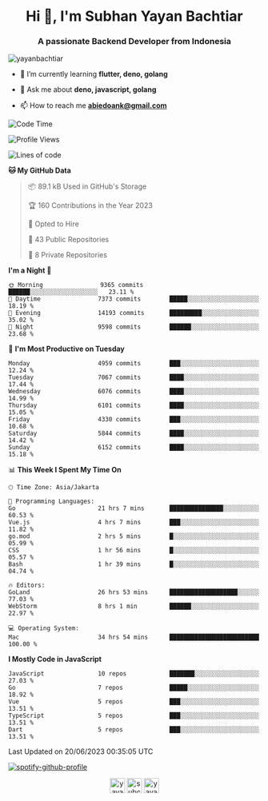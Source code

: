 <h1 align="center">Hi 👋, I'm Subhan Yayan Bachtiar</h1>
<h3 align="center">A passionate Backend Developer from Indonesia</h3>

<p align="left"> <img src="https://komarev.com/ghpvc/?username=yayanbachtiar" alt="yayanbachtiar" /> </p>

- 🌱 I’m currently learning **flutter, deno, golang**

- 💬 Ask me about **deno, javascript, golang**

- 📫 How to reach me **abiedoank@gmail.com**

<!--START_SECTION:waka-->
![Code Time](http://img.shields.io/badge/Code%20Time-5%2C502%20hrs%2046%20mins-blue)

![Profile Views](http://img.shields.io/badge/Profile%20Views-0-blue)

![Lines of code](https://img.shields.io/badge/From%20Hello%20World%20I%27ve%20Written-44.2%20million%20lines%20of%20code-blue)

**🐱 My GitHub Data** 

> 📦 89.1 kB Used in GitHub's Storage 
 > 
> 🏆 160 Contributions in the Year 2023
 > 
> 💼 Opted to Hire
 > 
> 📜 43 Public Repositories 
 > 
> 🔑 8 Private Repositories 
 > 
**I'm a Night 🦉** 

```text
🌞 Morning                9365 commits        ██████░░░░░░░░░░░░░░░░░░░   23.11 % 
🌆 Daytime                7373 commits        █████░░░░░░░░░░░░░░░░░░░░   18.19 % 
🌃 Evening                14193 commits       █████████░░░░░░░░░░░░░░░░   35.02 % 
🌙 Night                  9598 commits        ██████░░░░░░░░░░░░░░░░░░░   23.68 % 
```
📅 **I'm Most Productive on Tuesday** 

```text
Monday                   4959 commits        ███░░░░░░░░░░░░░░░░░░░░░░   12.24 % 
Tuesday                  7067 commits        ████░░░░░░░░░░░░░░░░░░░░░   17.44 % 
Wednesday                6076 commits        ████░░░░░░░░░░░░░░░░░░░░░   14.99 % 
Thursday                 6101 commits        ████░░░░░░░░░░░░░░░░░░░░░   15.05 % 
Friday                   4330 commits        ███░░░░░░░░░░░░░░░░░░░░░░   10.68 % 
Saturday                 5844 commits        ████░░░░░░░░░░░░░░░░░░░░░   14.42 % 
Sunday                   6152 commits        ████░░░░░░░░░░░░░░░░░░░░░   15.18 % 
```


📊 **This Week I Spent My Time On** 

```text
🕑︎ Time Zone: Asia/Jakarta

💬 Programming Languages: 
Go                       21 hrs 7 mins       ███████████████░░░░░░░░░░   60.53 % 
Vue.js                   4 hrs 7 mins        ███░░░░░░░░░░░░░░░░░░░░░░   11.82 % 
go.mod                   2 hrs 5 mins        █░░░░░░░░░░░░░░░░░░░░░░░░   05.99 % 
CSS                      1 hr 56 mins        █░░░░░░░░░░░░░░░░░░░░░░░░   05.57 % 
Bash                     1 hr 39 mins        █░░░░░░░░░░░░░░░░░░░░░░░░   04.74 % 

🔥 Editors: 
GoLand                   26 hrs 53 mins      ███████████████████░░░░░░   77.03 % 
WebStorm                 8 hrs 1 min         ██████░░░░░░░░░░░░░░░░░░░   22.97 % 

💻 Operating System: 
Mac                      34 hrs 54 mins      █████████████████████████   100.00 % 
```

**I Mostly Code in JavaScript** 

```text
JavaScript               10 repos            ███████░░░░░░░░░░░░░░░░░░   27.03 % 
Go                       7 repos             █████░░░░░░░░░░░░░░░░░░░░   18.92 % 
Vue                      5 repos             ███░░░░░░░░░░░░░░░░░░░░░░   13.51 % 
TypeScript               5 repos             ███░░░░░░░░░░░░░░░░░░░░░░   13.51 % 
Dart                     5 repos             ███░░░░░░░░░░░░░░░░░░░░░░   13.51 % 
```




 Last Updated on 20/06/2023 00:35:05 UTC
<!--END_SECTION:waka-->

[![spotify-github-profile](https://spotify-github-profile.vercel.app/api/view?uid=31qtu2k4v3mbxp7clcmm6imuqq6e&cover_image=true&theme=default&show_offline=false&bar_color=53b14f&bar_color_cover=true)](https://github.com/kittinan/spotify-github-profile)


<p align="center">
<a href="https://dev.to/yayanbachtiar" target="blank"><img align="center" src="https://cdn.jsdelivr.net/npm/simple-icons@3.0.1/icons/dev-dot-to.svg" alt="yayanbachtiar" height="30" width="30" /></a>
<a href="https://linkedin.com/in/subchanyayanbachtiar" target="blank"><img align="center" src="https://cdn.jsdelivr.net/npm/simple-icons@3.0.1/icons/linkedin.svg" alt="subchanyayanbachtiar" height="30" width="30" /></a>
<a href="https://codesandbox.com/yayanbachtiar" target="blank"><img align="center" src="https://cdn.jsdelivr.net/npm/simple-icons@3.0.1/icons/codesandbox.svg" alt="yayanbachtiar" height="30" width="30" /></a>
</p>
